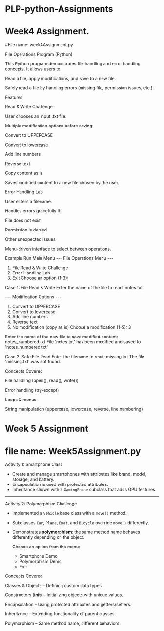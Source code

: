 # PLP-python-Assignments

# Week4 Assignment.
#File name: week4Assignment.py

File Operations Program (Python)

This Python program demonstrates file handling and error handling concepts. It allows users to:

Read a file, apply modifications, and save to a new file.

Safely read a file by handling errors (missing file, permission issues, etc.).

Features

Read & Write Challenge

User chooses an input .txt file.

Multiple modification options before saving:

Convert to UPPERCASE

Convert to lowercase

Add line numbers

Reverse text

Copy content as is

Saves modified content to a new file chosen by the user.

Error Handling Lab

User enters a filename.

Handles errors gracefully if:

File does not exist 

Permission is denied 

Other unexpected issues 

Menu-driven interface to select between operations.

Example Run
Main Menu
--- File Operations Menu ---
1. File Read & Write Challenge 
2. Error Handling Lab 
3. Exit
Choose an option (1-3):

Case 1: File Read & Write
Enter the name of the file to read: notes.txt

--- Modification Options ---
1. Convert to UPPERCASE
2. Convert to lowercase
3. Add line numbers
4. Reverse text
5. No modification (copy as is)
Choose a modification (1-5): 3

Enter the name of the new file to save modified content: notes_numbered.txt
File 'notes.txt' has been modified and saved to 'notes_numbered.txt'

Case 2: Safe File Read
Enter the filename to read: missing.txt
The file 'missing.txt' was not found.

Concepts Covered

File handling (open(), read(), write())

Error handling (try-except)

Loops & menus

String manipulation (uppercase, lowercase, reverse, line numbering)

# Week 5 Assignment
# file name: Week5Assignment.py

Activity 1: Smartphone Class
- Create and manage smartphones with attributes like brand, model, storage, and battery.  
- Encapsulation is used with protected attributes.  
- Inheritance shown with a `GamingPhone` subclass that adds GPU features.  

---

Activity 2: Polymorphism Challenge
- Implemented a `Vehicle` base class with a `move()` method.  
- Subclasses `Car`, `Plane`, `Boat`, and `Bicycle` override `move()` differently.  
- Demonstrates **polymorphism**: the same method name behaves differently depending on the object.

  Choose an option from the menu:
  - Smartphone Demo
  - Polymorphism Demo
  - Exit
    
Concepts Covered

Classes & Objects – Defining custom data types.

Constructors (__init__) – Initializing objects with unique values.

Encapsulation – Using protected attributes and getters/setters.

Inheritance – Extending functionality of parent classes.

Polymorphism – Same method name, different behaviors.

